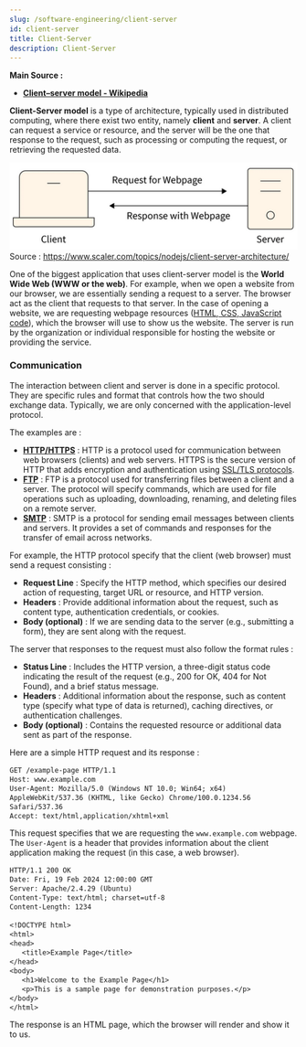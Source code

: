```yaml
---
slug: /software-engineering/client-server
id: client-server
title: Client-Server
description: Client-Server
---
```


**Main Source :**

- **[Client–server model - Wikipedia](https://en.wikipedia.org/wiki/Client%E2%80%93server_model)**

**Client-Server model** is a type of architecture, typically used in distributed computing, where there exist two entity, namely **client** and **server**. A client can request a service or resource, and the server will be the one that response to the request, such as processing or computing the request, or retrieving the requested data.

![Client requests a webpage](./client-server.png)  
Source : https://www.scaler.com/topics/nodejs/client-server-architecture/

One of the biggest application that uses client-server model is the **World Wide Web (WWW or the web)**. For example, when we open a website from our browser, we are essentially sending a request to a server. The browser act as the client that requests to that server. In the case of opening a website, we are requesting webpage resources ([HTML, CSS, JavaScript code](/frontend-web-development/html-css-javascript)), which the browser will use to show us the website. The server is run by the organization or individual responsible for hosting the website or providing the service.

### Communication

The interaction between client and server is done in a specific protocol. They are specific rules and format that controls how the two should exchange data. Typically, we are only concerned with the application-level protocol.

The examples are :

- [**HTTP/HTTPS**](/computer-networking/http-https) : HTTP is a protocol used for communication between web browsers (clients) and web servers. HTTPS is the secure version of HTTP that adds encryption and authentication using [SSL/TLS protocols](/computer-networking/network-encryption#ssltls).
- [**FTP**](/computer-networking/ftp) : FTP is a protocol used for transferring files between a client and a server. The protocol will specify commands, which are used for file operations such as uploading, downloading, renaming, and deleting files on a remote server.
- [**SMTP**](/computer-networking/email-protocol#smtp) : SMTP is a protocol for sending email messages between clients and servers. It provides a set of commands and responses for the transfer of email across networks.

For example, the HTTP protocol specify that the client (web browser) must send a request consisting :

- **Request Line** : Specify the HTTP method, which specifies our desired action of requesting, target URL or resource, and HTTP version.
- **Headers** : Provide additional information about the request, such as content type, authentication credentials, or cookies.
- **Body (optional)** : If we are sending data to the server (e.g., submitting a form), they are sent along with the request.

The server that responses to the request must also follow the format rules :

- **Status Line** : Includes the HTTP version, a three-digit status code indicating the result of the request (e.g., 200 for OK, 404 for Not Found), and a brief status message.
- **Headers** : Additional information about the response, such as content type (specify what type of data is returned), caching directives, or authentication challenges.
- **Body (optional)** : Contains the requested resource or additional data sent as part of the response.

Here are a simple HTTP request and its response :

```http
GET /example-page HTTP/1.1
Host: www.example.com
User-Agent: Mozilla/5.0 (Windows NT 10.0; Win64; x64) AppleWebKit/537.36 (KHTML, like Gecko) Chrome/100.0.1234.56 Safari/537.36
Accept: text/html,application/xhtml+xml
```

This request specifies that we are requesting the `www.example.com` webpage. The `User-Agent` is a header that provides information about the client application making the request (in this case, a web browser).

```http
HTTP/1.1 200 OK
Date: Fri, 19 Feb 2024 12:00:00 GMT
Server: Apache/2.4.29 (Ubuntu)
Content-Type: text/html; charset=utf-8
Content-Length: 1234

<!DOCTYPE html>
<html>
<head>
   <title>Example Page</title>
</head>
<body>
   <h1>Welcome to the Example Page</h1>
   <p>This is a sample page for demonstration purposes.</p>
</body>
</html>
```

The response is an HTML page, which the browser will render and show it to us.
